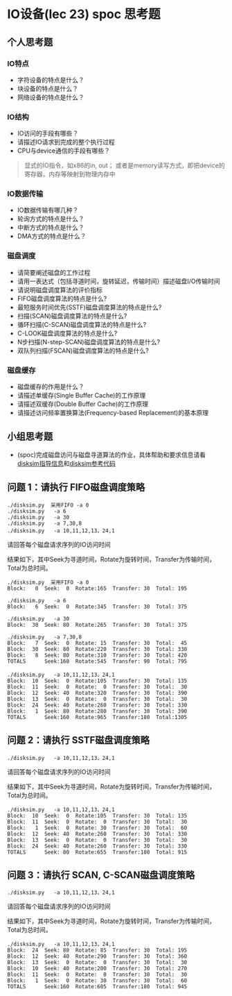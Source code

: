 # IO设备(lec 23) spoc 思考题

## 个人思考题
### IO特点 
 - 字符设备的特点是什么？
 - 块设备的特点是什么？
 - 网络设备的特点是什么？

### IO结构
 - IO访问的手段有哪些？
 - 请描述IO请求到完成的整个执行过程
 - CPU与device通信的手段有哪些？

> 显式的IO指令，如x86的in, out； 或者是memory读写方式，即把device的寄存器，内存等映射到物理内存中 

### IO数据传输
 - IO数据传输有哪几种？
 - 轮询方式的特点是什么？
 - 中断方式的特点是什么？
 - DMA方式的特点是什么？

### 磁盘调度
 - 请简要阐述磁盘的工作过程
 - 请用一表达式（包括寻道时间，旋转延迟，传输时间）描述磁盘I/O传输时间
 - 请说明磁盘调度算法的评价指标
 - FIFO磁盘调度算法的特点是什么?
 - 最短服务时间优先(SSTF)磁盘调度算法的特点是什么?
 - 扫描(SCAN)磁盘调度算法的特点是什么?
 - 循环扫描(C-SCAN)磁盘调度算法的特点是什么?
 - C-LOOK磁盘调度算法的特点是什么?
 - N步扫描(N-step-SCAN)磁盘调度算法的特点是什么?
 - 双队列扫描(FSCAN)磁盘调度算法的特点是什么?

### 磁盘缓存
 - 磁盘缓存的作用是什么？
 - 请描述单缓存(Single Buffer Cache)的工作原理
 - 请描述双缓存(Double Buffer Cache)的工作原理
 - 请描述访问频率置换算法(Frequency-based Replacement)的基本原理

## 小组思考题
 - (spoc)完成磁盘访问与磁盘寻道算法的作业，具体帮助和要求信息请看[disksim指导信息](https://github.com/chyyuu/ucore_lab/blob/master/related_info/lab8/disksim-homework.md)和[disksim参考代码](https://github.com/chyyuu/ucore_lab/blob/master/related_info/lab8/disksim-homework.py)
 
## 问题 1：请执行 FIFO磁盘调度策略

```
./disksim.py  采用FIFO -a 0
./disksim.py   -a 6
./disksim.py   -a 30
./disksim.py   -a 7,30,8
./disksim.py   -a 10,11,12,13，24,1
```
请回答每个磁盘请求序列的IO访问时间

结果如下，其中Seek为寻道时间，Rotate为旋转时间，Transfer为传输时间，Total为总时间。

```
./disksim.py  采用FIFO -a 0
Block:   0  Seek:  0  Rotate:165  Transfer: 30  Total: 195

./disksim.py   -a 6
Block:   6  Seek:  0  Rotate:345  Transfer: 30  Total: 375

./disksim.py   -a 30
Block:  30  Seek: 80  Rotate:265  Transfer: 30  Total: 375

./disksim.py   -a 7,30,8
Block:   7  Seek:  0  Rotate: 15  Transfer: 30  Total:  45
Block:  30  Seek: 80  Rotate:220  Transfer: 30  Total: 330
Block:   8  Seek: 80  Rotate:310  Transfer: 30  Total: 420
TOTALS      Seek:160  Rotate:545  Transfer: 90  Total: 795

./disksim.py   -a 10,11,12,13，24,1
Block:  10  Seek:  0  Rotate:105  Transfer: 30  Total: 135
Block:  11  Seek:  0  Rotate:  0  Transfer: 30  Total:  30
Block:  12  Seek: 40  Rotate:320  Transfer: 30  Total: 390
Block:  13  Seek:  0  Rotate:  0  Transfer: 30  Total:  30
Block:  24  Seek: 40  Rotate:260  Transfer: 30  Total: 330
Block:   1  Seek: 80  Rotate:280  Transfer: 30  Total: 390
TOTALS      Seek:160  Rotate:965  Transfer:180  Total:1305
```

## 问题 2：请执行 SSTF磁盘调度策略

```
./disksim.py   -a 10,11,12,13，24,1
```
请回答每个磁盘请求序列的IO访问时间

结果如下，其中Seek为寻道时间，Rotate为旋转时间，Transfer为传输时间，Total为总时间。

```
./disksim.py   -a 10,11,12,13，24,1
Block:  10  Seek:  0  Rotate:105  Transfer: 30  Total: 135
Block:  11  Seek:  0  Rotate:  0  Transfer: 30  Total:  30
Block:   1  Seek:  0  Rotate: 30  Transfer: 30  Total:  60
Block:  12  Seek: 40  Rotate:260  Transfer: 30  Total: 330
Block:  13  Seek:  0  Rotate:  0  Transfer: 30  Total:  30
Block:  24  Seek: 40  Rotate:260  Transfer: 30  Total: 330
TOTALS      Seek: 80  Rotate:655  Transfer:180  Total: 915
```

## 问题 3：请执行 SCAN, C-SCAN磁盘调度策略

```
./disksim.py   -a 10,11,12,13，24,1
```
请回答每个磁盘请求序列的IO访问时间
 
结果如下，其中Seek为寻道时间，Rotate为旋转时间，Transfer为传输时间，Total为总时间。

```
./disksim.py   -a 10,11,12,13，24,1
Block:  24  Seek: 80  Rotate: 85  Transfer: 30  Total: 195
Block:  12  Seek: 40  Rotate:290  Transfer: 30  Total: 360
Block:  13  Seek:  0  Rotate:  0  Transfer: 30  Total:  30
Block:  10  Seek: 40  Rotate:200  Transfer: 30  Total: 270
Block:  11  Seek:  0  Rotate:  0  Transfer: 30  Total:  30
Block:   1  Seek:  0  Rotate: 30  Transfer: 30  Total:  60
TOTALS      Seek:160  Rotate:605  Transfer:180  Total: 945
```
